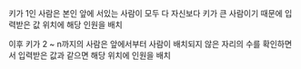 키가 1인 사람은 본인 앞에 서있는 사람이 모두 다 자신보다 키가 큰 사람이기 때문에 입력받은 값 위치에 해당 인원을 배치

이후 키가 2 ~ n까지의 사람은 앞에서부터 사람이 배치되지 않은 자리의 수를 확인하면서 입력받은 값과 같으면 해당 위치에 인원을 배치
